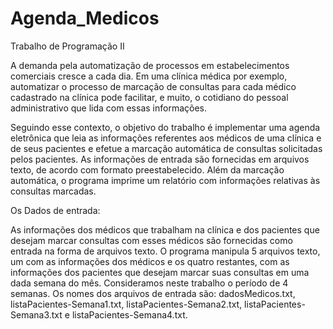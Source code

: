 # Agenda_Medicos
Trabalho de Programação II

A demanda pela automatização de processos em estabelecimentos comerciais cresce a cada dia. 
Em uma clínica médica por exemplo, automatizar o processo de marcação de consultas para cada
médico cadastrado na clínica pode facilitar, e muito, o cotidiano do pessoal administrativo 
que lida com essas informações. 

Seguindo esse contexto, o objetivo do trabalho é implementar uma agenda eletrônica que leia as
informações referentes aos médicos de uma clínica e de seus pacientes e efetue a marcação automática
de consultas solicitadas pelos pacientes. As informações de entrada são fornecidas em arquivos texto,
de acordo com formato preestabelecido. Além da marcação automática, o programa imprime um 
relatório com informações relativas às consultas marcadas.

Os Dados de entrada:

As informações dos médicos que trabalham na clínica e dos pacientes que desejam marcar consultas 
com esses médicos são fornecidas como entrada na forma de arquivos texto. 
O programa manipula 5 arquivos texto, um com as informações dos médicos e os quatro restantes, 
com as informações dos pacientes que desejam marcar suas consultas em uma dada semana do mês. 
Consideramos neste trabalho o período de 4 semanas. Os nomes dos arquivos de entrada são: dadosMedicos.txt,
listaPacientes-Semana1.txt, listaPacientes-Semana2.txt, listaPacientes-Semana3.txt e listaPacientes-Semana4.txt.
